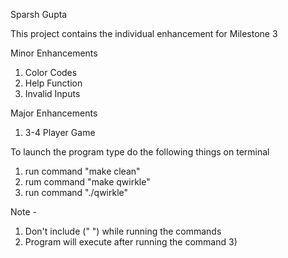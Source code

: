 

Sparsh Gupta 

This project contains the individual enhancement for Milestone 3

Minor Enhancements
1) Color Codes
2) Help Function
3) Invalid Inputs

Major Enhancements
1) 3-4 Player Game

To launch the program type do the following things on terminal 
1) run command "make clean"
2) rum command "make qwirkle"
3) run command "./qwirkle" 

Note - 
1) Don't include (" ") while running the commands
2) Program will execute after running the command 3)
